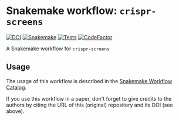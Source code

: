 # Snakemake workflow: `crispr-screens`

[![DOI](https://zenodo.org/badge/DOI/10.5281/zenodo.10286662.svg)](https://doi.org/10.5281/zenodo.10286662)
[![Snakemake](https://img.shields.io/badge/snakemake-≥8.10.6-brightgreen.svg)](https://snakemake.github.io)
[![Tests](https://github.com/niekwit/crispr-screens/actions/workflows/main.yml/badge.svg)](https://github.com/niekwit/crispr-screens/actions/workflows/main.yml)
[![CodeFactor](https://www.codefactor.io/repository/github/niekwit/crispr-screens/badge)](https://www.codefactor.io/repository/github/niekwit/crispr-screens)


A Snakemake workflow for `crispr-screens`


## Usage

The usage of this workflow is described in the [Snakemake Workflow Catalog](https://snakemake.github.io/snakemake-workflow-catalog/?usage=niekwit%2Fcrispr-screens).

If you use this workflow in a paper, don't forget to give credits to the authors by citing the URL of this (original) repository and its DOI (see above).

